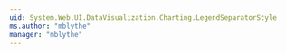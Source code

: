 ```yaml
---
uid: System.Web.UI.DataVisualization.Charting.LegendSeparatorStyle
ms.author: "mblythe"
manager: "mblythe"
---
```

